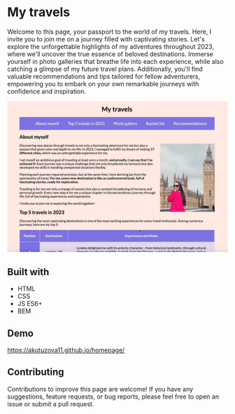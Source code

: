 # My travels

Welcome to this page, your passport to the world of my travels. 
Here, I invite you to join me on a journey filled with captivating stories. Let's explore the unforgettable highlights of my adventures throughout 2023, where we'll uncover the true essence of beloved destinations. Immerse yourself in photo galleries that breathe life into each experience, while also catching a glimpse of my future travel plans. Additionally, you'll find valuable recommendations and tips tailored for fellow adventurers, empowering you to embark on your own remarkable journeys with confidence and inspiration.

![](https://github.com/akutuzova11/homepage/blob/main/my%20travels%20gif.gif)

## Built with

  - HTML
  - CSS
  - JS ES6+
  - BEM

## Demo

https://akutuzova11.github.io/homepage/

## Contributing

Contributions to improve this page are welcome! 
If you have any suggestions, feature requests, or bug reports, please feel free to open an issue or submit a pull request.
